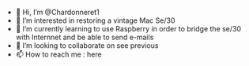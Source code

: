 - 👋 Hi, I’m @Chardonneret1
- 👀 I’m interested in restoring a vintage Mac Se/30
- 🌱 I’m currently learning to use Raspberry in order to bridge the se/30 with Internnet and be able to send e-mails
- 💞️ I’m looking to collaborate on see previous
- 📫 How to reach me : here

<!---
Chardonneret1/Chardonneret1 is a ✨ special ✨ repository because its `README.md` (this file) appears on your GitHub profile.
You can click the Preview link to take a look at your changes.
--->
